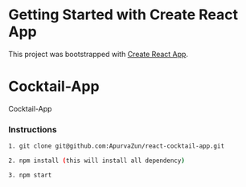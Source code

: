 # Getting Started with Create React App

This project was bootstrapped with [Create React App](https://github.com/facebook/create-react-app).

# Cocktail-App
Cocktail-App


### Instructions

```bash
1. git clone git@github.com:ApurvaZun/react-cocktail-app.git

2. npm install (this will install all dependency)

3. npm start

```
